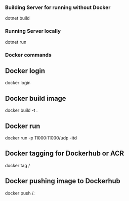 ### Building Server for running without Docker

dotnet build

### Running Server locally

dotnet run

### Docker commands

## Docker login
docker login
## Docker build image
docker build -t <imageName> .
## Docker run
docker run -p 11000:11000/udp -itd <imageName>
## Docker tagging for Dockerhub or ACR
docker tag <imageName> <userName>/<imageName>
## Docker pushing image to Dockerhub
docker push <userName>/<imageName>:<tag>